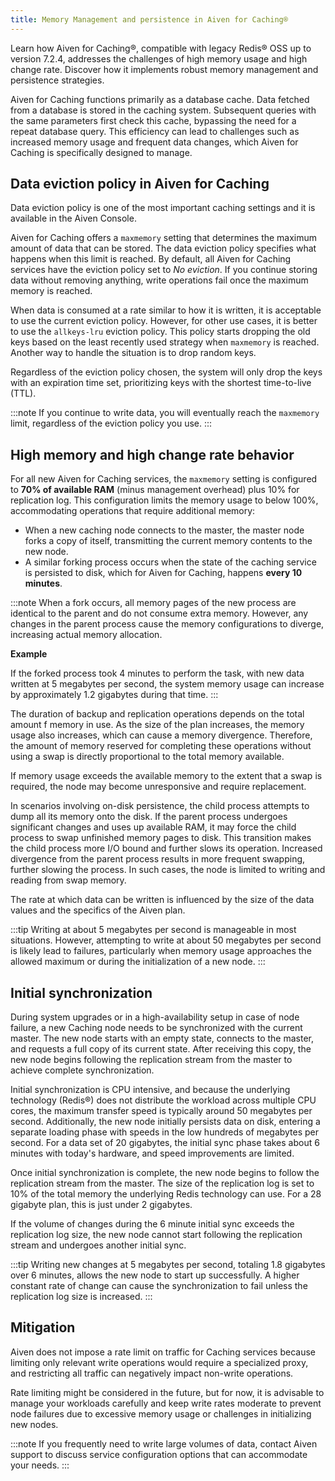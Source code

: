 ```yaml
---
title: Memory Management and persistence in Aiven for Caching®
---
```


Learn how Aiven for Caching®, compatible with legacy Redis® OSS up to version 7.2.4, addresses the challenges of high memory usage and high change rate. Discover how it implements robust memory management and persistence strategies.

Aiven for Caching functions primarily as a database cache. Data fetched from a database
is stored in the caching system. Subsequent queries with the same parameters first check
this cache, bypassing the need for a repeat database query. This efficiency can lead to
challenges such as increased memory usage and frequent data changes, which
Aiven for Caching is specifically designed to manage.


## Data eviction policy in Aiven for Caching

Data eviction policy is one of the most important caching settings and it
is available in the Aiven Console.

Aiven for Caching offers a `maxmemory` setting that determines the maximum amount
of data that can be stored. The data eviction policy specifies what happens when this
limit is reached. By default, all Aiven for Caching services have the eviction policy
set to *No eviction*. If you continue storing data without removing anything, write
operations fail once the maximum memory is reached.

When data is consumed at a rate similar to how it is written, it is acceptable to use
the current eviction policy. However, for other use cases, it is better to use
the `allkeys-lru` eviction policy. This policy starts dropping the old keys based on
the least recently used strategy when `maxmemory` is reached. Another way to handle
the situation is to drop random keys.

Regardless of the eviction policy chosen, the system will only drop the keys with an
expiration time set, prioritizing keys with the shortest time-to-live (TTL).

:::note
If you continue to write data, you will eventually reach the `maxmemory` limit, regardless
of the eviction policy you use.
:::

## High memory and high change rate behavior

For all new Aiven for Caching services, the `maxmemory` setting is configured to **70% of
available RAM** (minus management overhead) plus 10% for replication log.
This configuration limits the memory usage to below 100%, accommodating operations
that require additional memory:

- When a new caching node connects to the master, the master node forks a copy of itself,
  transmitting the current memory contents to the new node.
- A similar forking process occurs when the state of the caching service is persisted to
  disk, which for Aiven for Caching, happens **every 10 minutes**.

:::note
When a fork occurs, all memory pages of the new process are identical to
the parent and do not consume extra memory. However, any changes in the parent process
cause the memory configurations to diverge, increasing actual memory allocation.

**Example**

If the forked process took 4 minutes to perform the task, with new data
written at 5 megabytes per second, the system memory usage can increase by approximately
1.2 gigabytes during that time.
:::

The duration of backup and replication operations depends on the total amount
f memory in use. As the size of the plan increases, the memory usage also increases,
which can cause a memory divergence. Therefore, the amount of memory reserved for
completing these operations without using a swap is directly proportional to the total
memory available.

If memory usage exceeds the available memory to the extent that a swap is required,
the node may become unresponsive and require replacement.

In scenarios involving on-disk persistence, the child process attempts to dump
all its memory onto the disk. If the parent process undergoes significant changes and
uses up available RAM, it may force the child process to swap unfinished memory pages
to disk. This transition makes the child process more I/O bound and further slows its
operation. Increased divergence from the parent process results in more frequent swapping,
further slowing the process. In such cases, the node is limited to writing and reading
from swap memory.

The rate at which data can be written is influenced by the size of the data values
and the specifics of the Aiven plan.

:::tip
Writing at about 5 megabytes per second is manageable in most situations. However,
attempting to write at about 50 megabytes per second is likely lead to failures,
particularly when memory usage approaches the allowed maximum or during the
initialization of a new node.
:::

## Initial synchronization

During system upgrades or in a high-availability setup in case of node failure,
a new Caching node needs to be synchronized with the current master. The new node starts
with an empty state, connects to the master, and requests a full copy of its current
state. After receiving this copy, the new node begins following the replication stream
from the master to achieve complete synchronization.

Initial synchronization is CPU intensive, and because the underlying technology (Redis®)
does not distribute the workload across multiple CPU cores, the maximum transfer speed is
typically around 50 megabytes per second. Additionally, the new node initially persists
data on disk, entering a separate loading phase with speeds in the low hundreds of
megabytes per second. For a data set of 20 gigabytes, the initial sync phase takes
about 6 minutes with today's hardware, and speed improvements are limited.

Once initial synchronization is complete, the new node begins to follow the replication
stream from the master. The size of the replication log is set to 10% of the total
memory the underlying Redis technology can use. For a 28 gigabyte plan, this is just
under 2 gigabytes.

If the volume of changes during the 6 minute initial sync exceeds the replication
log size, the new node cannot start following the replication stream and undergoes
another initial sync.

:::tip
Writing new changes at 5 megabytes per second, totaling 1.8 gigabytes over 6 minutes,
allows the new node to start up successfully. A higher constant rate of change can
cause the synchronization to fail unless the replication log size is increased.
:::

## Mitigation

Aiven does not impose a rate limit on traffic for Caching services because limiting only
relevant write operations would require a specialized proxy, and restricting all traffic
can negatively impact non-write operations.

Rate limiting might be considered in the future, but for now, it is advisable to manage
your workloads carefully and keep write rates moderate to prevent node failures due to
excessive memory usage or challenges in initializing new nodes.

:::note
If you frequently need to write large volumes of data, contact Aiven support to
discuss service configuration options that can accommodate your needs.
:::
